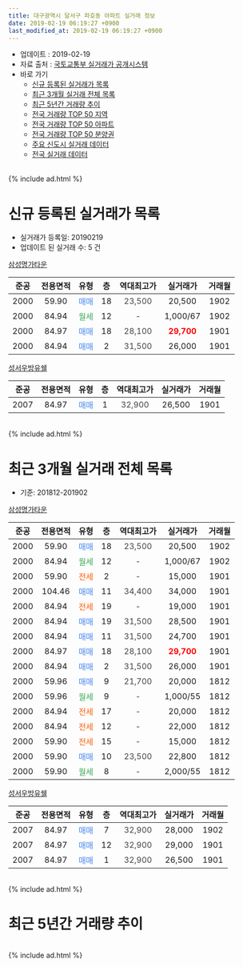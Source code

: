 ```yaml
---
title: 대구광역시 달서구 파호동 아파트 실거래 정보
date: 2019-02-19 06:19:27 +0900
last_modified_at: 2019-02-19 06:19:27 +0900
---
```


* 업데이트 : 2019-02-19
* 자료 출처 : [국토교통부 실거래가 공개시스템](http://rt.molit.go.kr)
* 바로 가기
    * [신규 등록된 실거래가 목록](#신규-등록된-실거래가-목록)
    * [최근 3개월 실거래 전체 목록](#최근-3개월-실거래-전체-목록)
    * [최근 5년간 거래량 추이](#최근-5년간-거래량-추이)
    * [전국 거래량 TOP 50 지역](https://inasie.github.io/apt-trade-info/최근-3개월-전국에서-가장-거래가-많이-발생한-지역)
    * [전국 거래량 TOP 50 아파트](https://inasie.github.io/apt-trade-info/최근-3개월-전국에서-가장-거래가-많이-발생한-아파트)
    * [전국 거래량 TOP 50 분양권](https://inasie.github.io/apt-trade-info/최근-3개월-전국에서-가장-거래가-많이-발생한-분양권)
    * [주요 신도시 실거래 데이터](https://inasie.github.io/apt-trade-info/주요-신도시)
    * [전국 실거래 데이터](https://inasie.github.io/apt-trade-info/전국)
<br>
{% include ad.html %}
<br>

# 신규 등록된 실거래가 목록
* 실거래가 등록일: 20190219
* 업데이트 된 실거래 수: 5 건


[삼성명가타운](https://search.naver.com/search.naver?query=%EB%8C%80%EA%B5%AC%EA%B4%91%EC%97%AD%EC%8B%9C+%EB%8B%AC%EC%84%9C%EA%B5%AC+%ED%8C%8C%ED%98%B8%EB%8F%99+%EC%82%BC%EC%84%B1%EB%AA%85%EA%B0%80%ED%83%80%EC%9A%B4)

|준공|전용면적|유형|층|역대최고가|실거래가|거래월|
|:---:|:---:|:---:|:---:|:---:|:---:|:---:|
|2000|59.90|<span style="color:#4285f3">매매</span>|18|<span style="color:#444444">23,500</span>|20,500|1902|
|2000|84.94|<span style="color:#34a853">월세</span>|12|<span style="color:#444444">-</span>|1,000/67|1902|
|2000|84.97|<span style="color:#4285f3">매매</span>|18|<span style="color:#444444">28,100</span>|<b><span style="color:#ff0000">29,700</span></b>|1901|
|2000|84.94|<span style="color:#4285f3">매매</span>|2|<span style="color:#444444">31,500</span>|26,000|1901|

[성서우방유쉘](https://search.naver.com/search.naver?query=%EB%8C%80%EA%B5%AC%EA%B4%91%EC%97%AD%EC%8B%9C+%EB%8B%AC%EC%84%9C%EA%B5%AC+%ED%8C%8C%ED%98%B8%EB%8F%99+%EC%84%B1%EC%84%9C%EC%9A%B0%EB%B0%A9%EC%9C%A0%EC%89%98)

|준공|전용면적|유형|층|역대최고가|실거래가|거래월|
|:---:|:---:|:---:|:---:|:---:|:---:|:---:|
|2007|84.97|<span style="color:#4285f3">매매</span>|1|<span style="color:#444444">32,900</span>|26,500|1901|


<br>
{% include ad.html %}
<br>

# 최근 3개월 실거래 전체 목록
* 기준: 201812-201902


[삼성명가타운](https://search.naver.com/search.naver?query=%EB%8C%80%EA%B5%AC%EA%B4%91%EC%97%AD%EC%8B%9C+%EB%8B%AC%EC%84%9C%EA%B5%AC+%ED%8C%8C%ED%98%B8%EB%8F%99+%EC%82%BC%EC%84%B1%EB%AA%85%EA%B0%80%ED%83%80%EC%9A%B4)

|준공|전용면적|유형|층|역대최고가|실거래가|거래월|
|:---:|:---:|:---:|:---:|:---:|:---:|:---:|
|2000|59.90|<span style="color:#4285f3">매매</span>|18|<span style="color:#444444">23,500</span>|20,500|1902|
|2000|84.94|<span style="color:#34a853">월세</span>|12|<span style="color:#444444">-</span>|1,000/67|1902|
|2000|59.90|<span style="color:#ff5a00">전세</span>|2|<span style="color:#444444">-</span>|15,000|1901|
|2000|104.46|<span style="color:#4285f3">매매</span>|11|<span style="color:#444444">34,400</span>|34,000|1901|
|2000|84.94|<span style="color:#ff5a00">전세</span>|19|<span style="color:#444444">-</span>|19,000|1901|
|2000|84.94|<span style="color:#4285f3">매매</span>|19|<span style="color:#444444">31,500</span>|28,500|1901|
|2000|84.94|<span style="color:#4285f3">매매</span>|11|<span style="color:#444444">31,500</span>|24,700|1901|
|2000|84.97|<span style="color:#4285f3">매매</span>|18|<span style="color:#444444">28,100</span>|<b><span style="color:#ff0000">29,700</span></b>|1901|
|2000|84.94|<span style="color:#4285f3">매매</span>|2|<span style="color:#444444">31,500</span>|26,000|1901|
|2000|59.96|<span style="color:#4285f3">매매</span>|9|<span style="color:#444444">21,700</span>|20,000|1812|
|2000|59.96|<span style="color:#34a853">월세</span>|9|<span style="color:#444444">-</span>|1,000/55|1812|
|2000|84.94|<span style="color:#ff5a00">전세</span>|17|<span style="color:#444444">-</span>|20,000|1812|
|2000|84.94|<span style="color:#ff5a00">전세</span>|12|<span style="color:#444444">-</span>|22,000|1812|
|2000|59.90|<span style="color:#ff5a00">전세</span>|15|<span style="color:#444444">-</span>|15,000|1812|
|2000|59.90|<span style="color:#4285f3">매매</span>|10|<span style="color:#444444">23,500</span>|22,800|1812|
|2000|59.90|<span style="color:#34a853">월세</span>|8|<span style="color:#444444">-</span>|2,000/55|1812|

[성서우방유쉘](https://search.naver.com/search.naver?query=%EB%8C%80%EA%B5%AC%EA%B4%91%EC%97%AD%EC%8B%9C+%EB%8B%AC%EC%84%9C%EA%B5%AC+%ED%8C%8C%ED%98%B8%EB%8F%99+%EC%84%B1%EC%84%9C%EC%9A%B0%EB%B0%A9%EC%9C%A0%EC%89%98)

|준공|전용면적|유형|층|역대최고가|실거래가|거래월|
|:---:|:---:|:---:|:---:|:---:|:---:|:---:|
|2007|84.97|<span style="color:#4285f3">매매</span>|7|<span style="color:#444444">32,900</span>|28,000|1902|
|2007|84.97|<span style="color:#4285f3">매매</span>|12|<span style="color:#444444">32,900</span>|29,000|1901|
|2007|84.97|<span style="color:#4285f3">매매</span>|1|<span style="color:#444444">32,900</span>|26,500|1901|


<br>
{% include ad.html %}
<br>

# 최근 5년간 거래량 추이


<div style="width:100%;">
    <canvas id="deal_progress" height="200"></canvas>
</div>

<script>
new Chart(document.getElementById("deal_progress"), {
    type: 'line',
    data: {
        labels: ['201402','201403','201404','201405','201406','201407','201408','201409','201410','201411','201412','201501','201502','201503','201504','201505','201506','201507','201508','201509','201510','201511','201512','201601','201602','201603','201604','201605','201606','201607','201608','201609','201610','201611','201612','201701','201702','201703','201704','201705','201706','201707','201708','201709','201710','201711','201712','201801','201802','201803','201804','201805','201806','201807','201808','201809','201810','201811','201812','201901','201902'],
        datasets: [{
            label: '매매',
            pointRadius: 1,
            data: [13, 7, 6, 8, 6, 11, 17, 7, 19, 9, 14, 13, 11, 22, 24, 19, 13, 15, 9, 10, 12, 7, 4, 2, 4, 8, 5, 8, 16, 6, 15, 7, 8, 6, 9, 2, 6, 7, 5, 6, 17, 29, 12, 14, 7, 10, 4, 10, 12, 15, 12, 7, 17, 6, 10, 12, 16, 10, 2, 7, 2],
            borderColor: "rgba(255, 201, 14, 1)",
            backgroundColor: "rgba(255, 201, 14, 0.5)",
            fill: false,
            lineTension: 0
        },{
            label: '전월세',
            pointRadius: 1,
            data: [6, 10, 4, 3, 6, 7, 8, 7, 6, 5, 8, 8, 2, 9, 7, 7, 7, 5, 7, 6, 5, 2, 5, 2, 5, 3, 3, 13, 4, 7, 9, 5, 11, 10, 10, 7, 8, 5, 4, 3, 5, 1, 3, 6, 2, 6, 3, 4, 3, 7, 3, 8, 2, 5, 4, 2, 3, 2, 5, 2, 1],
            borderColor: "rgba(0, 141, 185, 1)",
            backgroundColor: "rgba(0, 141, 185, 0.5)",
            fill: false,
            lineTension: 0
        }
        ]
    },
    options: {
        responsive: true,
        title: {
            display: false
        },
        tooltips: {
            mode: 'index',
            intersect: false
        },
        hover: {
            mode: 'nearest',
            intersect: true
        },
        scales: {
            xAxes: [{
                display: true,
                scaleLabel: {
                    display: true,
                    labelString: '년/월'
                }
            }],
            yAxes: [{
                display: true,
                ticks: {
                    suggestedMin: 0,
                },
                scaleLabel: {
                    display: true,
                    labelString: '실거래 수'
                }
            }]
        }
    }
});

</script>


<br>
{% include ad.html %}
<br>

